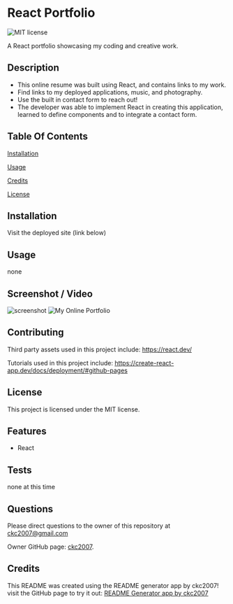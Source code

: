 # React Portfolio

![MIT license](https://img.shields.io/badge/license-MIT-blue.svg)

A React portfolio showcasing my coding and creative work.

## Description

- This online resume was built using React, and contains links to my work.
- Find links to my deployed applications, music, and photography.
- Use the built in contact form to reach out!
- The developer was able to implement React in creating this application, learned to define components and to integrate a contact form.

## Table Of Contents

[Installation](#installation)

[Usage](#usage)

[Credits](#credits)

[License](#license)

## Installation

Visit the deployed site (link below)

## Usage

none

## Screenshot / Video

![screenshot](./assets/images/screenshot.png)
![My Online Portfolio](TBD "My Online Portfolio")

## Contributing

Third party assets used in this project include:
https://react.dev/

Tutorials used in this project include:
https://create-react-app.dev/docs/deployment/#github-pages

## License

This project is licensed under the MIT license.

## Features

- React

## Tests

none at this time

## Questions

Please direct questions to the owner of this repository at ckc2007@gmail.com

Owner GitHub page:
[ckc2007](https://github.com/ckc2007).

## Credits

This README was created using the README generator app by ckc2007!
visit the GitHub page to try it out:
[README Generator app by ckc2007](https://github.com/ckc2007/README-Generator)
